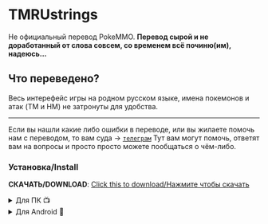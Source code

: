 # TMRUstrings
Не официальный перевод PokeMMO.
**Перевод сырой и не доработанный от слова совсем, со временем всё починю(им), надеюсь...** 
## Что переведено?
Весь интерефейс игры на родном русском языке, имена покемонов и атак (TM и HM) не затронуты для удобства.
***
Если вы нашли какие либо ошибки в переводе, или вы жилаете помочь нам с переводом, то вам суда -> [`телеграм`](https://t.me/pokemmo_ru) Тут вам могут помочь, ответят вам на вопросы и просто просто можете пообщаться о чём-либо.


### Установка/Install 
<!-- вот тут хотел вместо букв(инстал) картинку свою но не получилось  -->
**СКАЧАТЬ/DOWNLOAD**: [Click this to download/Нажмите чтобы скачать](../../archive/refs/heads/main.zip)

<details>
  <summary>Для ПК 📺</summary>
&nbsp;

1. Скачиваем файл     
2. Распаковать ZIP архив по пути `...\PokeMMO\data\strings` (README можно удалить)
3. Выбрать язык "Русский TMRU" в настройках игры.

</details>


<details>
  <summary>Для Android 📱</summary>
&nbsp;

  1. Скачиваем файл
  2. Распаковать архив в удобное вам место
  3. Импортровуем файл в игре (смотреть скрины ниже ↓)
  4. Выбрать язык "Русский TMRU" в настройках.


![  (3)](https://github.com/Timonion/TMRUstrings/assets/143124086/c1aade28-e9c9-4ffc-a0bc-afbbc570b406)
![  (1)](https://github.com/Timonion/TMRUstrings/assets/143124086/2ca53bb2-37eb-43d4-a56e-be911e18b829)
![  (2)](https://github.com/Timonion/TMRUstrings/assets/143124086/b78ab674-2e5f-4908-af46-4a30c690eda6)

</details>
